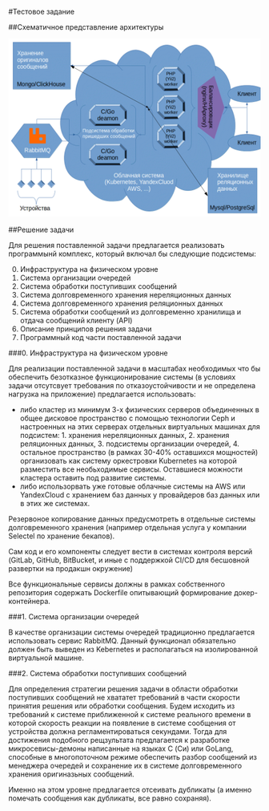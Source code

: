 #Тестовое задание

##Схематичное представление архитектуры

![Image alt](https://github.com/GorokhovDV/TestTaskVolgograd/raw/master/images/scheme.gif)

##Решение задачи

Для решения поставленной задачи предлагается реализовать программынй комплекс, который включал бы следующие подсистемы:

0. Инфраструктура на физическом уровне
1. Система организации очередей
2. Система обработки поступивших сообщений
3. Система долговременного хранения нереляционных данных
4. Система долговременного хранения реляционных данных
5. Система обработки сообщений из долговременно хранилища и отдача сообщений клиенту (API)
6. Описание принципов решения задачи
7. Программный код части поставленной задачи 

###0. Инфраструктура на физическом уровне

Для реализации поставленной задачи в масштабах необходимых что бы обеспечить безотказное функционирование системы (в условиях задачи отсутсвует требования по отказоустойчивости и не определена нагрузка на приложение) предлагается использовать: 
* либо кластер из минимум 3-х физических серверов объединенных в общее дисковое пространство с помощью технологии Ceph и настроенных на этих серверах отдельных виртуальных машинах для подсистем: 1. хранения нереляционных данных, 2. хранения реляционных данных, 3. подсистемы организации очередей, 4. остальное пространство (в рамках 30-40% оставшихся мощностей) организовать как систему оркестровки Kubernetes на которой разместить все необьходимые сервисы. Оставшиеся можности кластера оставить под развитие системы.
* либо использорвать уже готовые облачные системы на AWS или YandexCloud с хранением баз данных у провайдеров баз данных или в этих же системах.

Резервоное копирование данных предусмотреть в отдельные системы долговременного хранения (например отдельная услуга у компании Selectel по хранение бекапов).

Сам код и его компоненты следует вести в системах контроля версий (GitLab, GitHub, BitBucket, и иные с поддержкой CI/CD для бесшовной развертки на продакшн окружение)

Все функциональные сервисы должны в рамках собственного репозитория содержать Dockerfile опитывающий формирование докер-контейнера.

###1. Система организации очередей

В качестве организации системы очередей традиционно предлагается использовать сервис RabbitMQ. Данный функционал обязательно должен быть выведен из Kebernetes и располагаться на изолированной виртуальной машине.

###2. Система обработки поступивших сообщений

Для определения стратегии решения задачи в области обработки поступивших сообщений не хвататет требований в части скорости принятия решения или обработки сообщения. Будем исходить из требований к системе приближенной к системе реального времени в которой скорость реакции на появление в системе сообщения от устройства должна регламентироваться секундами. Тогда для достижения подобного рещзультата предлагается к разработке микросевисы-демоны написанные на языках C (Си) или GoLang, способные в многопоточном режиме обеспечить разбор сообщений из менеджера очередей и сохранение их в системе долговременного хранения оригиназьных сообщений.

Именно на этом уровне предлагается отсеивать дубликаты (а именно помечать сообщения как дубликаты, все равно сохраняя).

 
    








